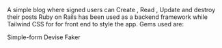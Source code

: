 A simple blog where signed users can Create , Read , Update and destroy their posts Ruby on Rails has been used as a backend framework while Tailwind CSS for for front end to style the app. Gems used are:

Simple-form
Devise
Faker

